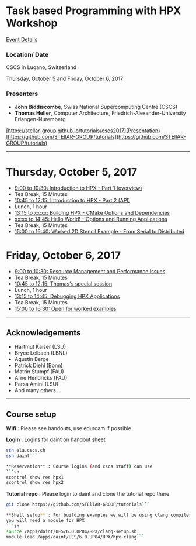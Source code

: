 # Task based Programming with HPX Workshop

[Event Details](http://www.cscs.ch/events/event_detail/index.html?tx_seminars_pi1%5BshowUid%5D=167)
### Location/ Date
CSCS in Lugano, Switzerland

Thursday, October 5 and Friday, October 6, 2017

### Presenters
* **John Biddiscombe**, Swiss National Supercomputing Centre (CSCS)
* **Thomas Heller**, Computer Architecture, Friedrich-Alexander-University Erlangen-Nuremberg

[https://stellar-group.github.io/tutorials/cscs2017](Presentation)<br/>
[https://github.com/STEllAR-GROUP/tutorials](https://github.com/STEllAR-GROUP/tutorials)

---

# Thursday, October 5, 2017

* [9:00 to 10:30: Introduction to HPX - Part 1 (overview)](session1)
* Tea Break, 15 Minutes
* [10:45 to 12:15: Introduction to HPX - Part 2 (API)](session2)
* Lunch, 1 hour
* [13:15 to xx:xx: Building HPX - CMake Options and Dependencies](session3)
* [xx:xx to 14:45: Hello World! - Options and Running Applications](session4)
* Tea Break, 15 Minutes
* [15:00 to 16:40: Worked 2D Stencil Example - From Serial to Distributed](session5)

# Friday, October 6, 2017

* [9:00 to 10:30: Resource Management and Performance Issues](session6)
* Tea Break, 15 Minutes
* [10:45 to 12:15: Thomas's special session](sessionx)
* Lunch, 1 hour
* [13:15 to 14:45: Debugging HPX Applications](session7)
* Tea Break, 15 Minutes
* [15:00 to 16:30: Open for worked examples](session8)

---
## Acknowledgements

* Hartmut Kaiser (LSU)
* Bryce Lelbach (LBNL)
* Agustin Berge
* Patrick Diehl (Bonn)
* Matrin Stumpf (FAU)
* Arne Hendricks (FAU)
* Parsa Amini (LSU)
* And many others...

---
## Course setup

**Wifi** : Please see handouts, use eduroam if possible

**Login** : Logins for daint on handout sheet
```sh
ssh ela.cscs.ch
ssh daint```

**Reservation** : Course logins (and cscs staff) can use
```sh
scontrol show res hpx1
scontrol show res hpx2
```

**Tutorial repo** : Please login to daint and clone the tutorial repo there
```sh
git clone https://github.com/STEllAR-GROUP/tutorials```

**Shell setup** : For building examples we will be using clang compiler on daint and
you will need a module for HPX
```sh
source /apps/daint/UES/6.0.UP04/HPX/clang-setup.sh
module load /apps/daint/UES/6.0.UP04/HPX/hpx-clang```


